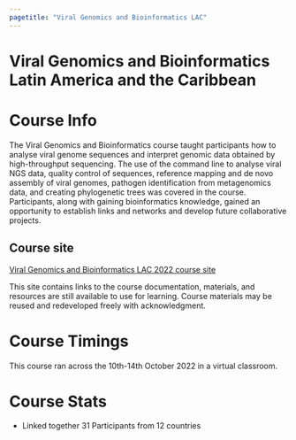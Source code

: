 ```yaml
---
pagetitle: "Viral Genomics and Bioinformatics LAC"
---
```



# Viral Genomics and Bioinformatics Latin America and the Caribbean


# Course Info

The Viral Genomics and Bioinformatics course taught participants how to analyse viral genome sequences and interpret genomic data obtained by high-throughput sequencing. The use of the command line to analyse viral NGS data, quality control of sequences, reference mapping and de novo assembly of viral genomes, pathogen identification from metagenomics data, and creating phylogenetic trees was covered in the course. Participants, along with gaining bioinformatics knowledge, gained an opportunity to establish links and networks and develop future collaborative projects.

## Course site

[Viral Genomics and Bioinformatics LAC 2022 course site](https://wcscourses.github.io/ViralBioinfLAC2022/)

This site contains links to the course documentation, materials, and resources are still available to use for learning. Course materials may be reused and redeveloped freely with acknowledgment.

# Course Timings

This course ran across the 10th-14th October 2022 in a virtual classroom. 

# Course Stats
- Linked together 31 Participants from 12 countries
